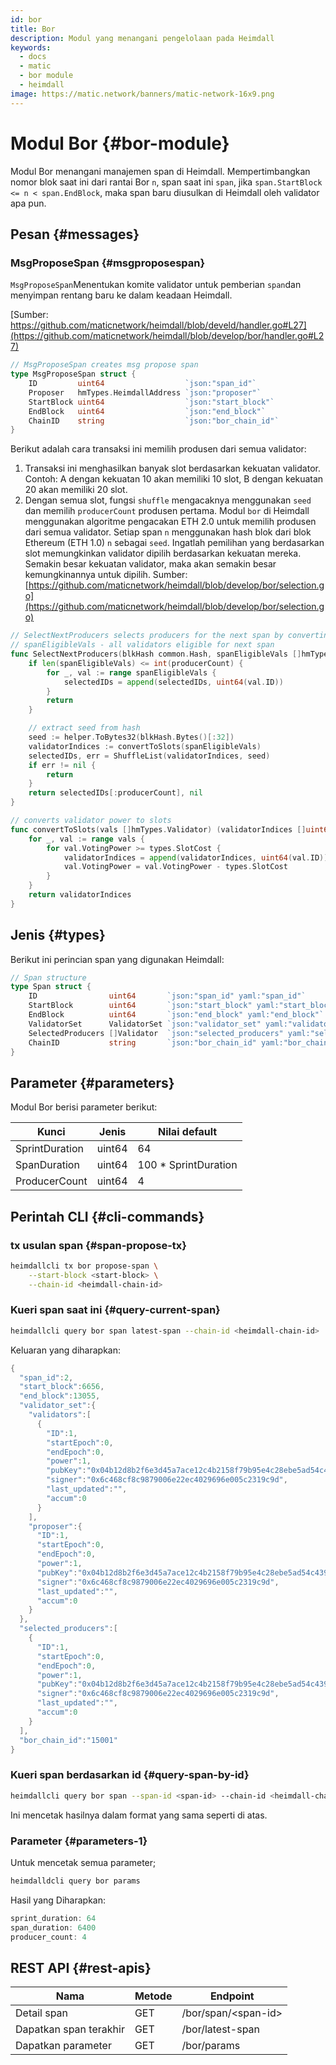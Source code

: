 ```yaml
---
id: bor
title: Bor
description: Modul yang menangani pengelolaan pada Heimdall
keywords:
  - docs
  - matic
  - bor module
  - heimdall
image: https://matic.network/banners/matic-network-16x9.png
---
```


# Modul Bor {#bor-module}

Modul Bor menangani manajemen span di Heimdall. Mempertimbangkan nomor blok saat ini dari rantai Bor `n`, span saat ini `span`, jika `span.StartBlock <= n < span.EndBlock`, maka span baru diusulkan di Heimdall oleh validator apa pun.

## Pesan {#messages}

### MsgProposeSpan {#msgproposespan}

`MsgProposeSpan`Menentukan komite validator untuk pemberian `span`dan menyimpan rentang baru ke dalam keadaan Heimdall.

[Sumber: https://github.com/maticnetwork/heimdall/blob/develd/handler.go#L27](https://github.com/maticnetwork/heimdall/blob/develop/bor/handler.go#L27)

```go
// MsgProposeSpan creates msg propose span
type MsgProposeSpan struct {
	ID         uint64                  `json:"span_id"`
	Proposer   hmTypes.HeimdallAddress `json:"proposer"`
	StartBlock uint64                  `json:"start_block"`
	EndBlock   uint64                  `json:"end_block"`
	ChainID    string                  `json:"bor_chain_id"`
}
```

Berikut adalah cara transaksi ini memilih produsen dari semua validator:

1. Transaksi ini menghasilkan banyak slot berdasarkan kekuatan validator. Contoh: A dengan kekuatan 10 akan memiliki 10 slot, B dengan kekuatan 20 akan memiliki 20 slot.
2. Dengan semua slot, fungsi `shuffle` mengacaknya menggunakan `seed` dan memilih `producerCount` produsen pertama. Modul `bor` di Heimdall menggunakan algoritme pengacakan ETH 2.0 untuk memilih produsen dari semua validator. Setiap span `n` menggunakan hash blok dari blok Ethereum (ETH 1.0) `n` sebagai `seed`. Ingatlah pemilihan yang berdasarkan slot memungkinkan validator dipilih berdasarkan kekuatan mereka. Semakin besar kekuatan validator, maka akan semakin besar kemungkinannya untuk dipilih. Sumber: [https://github.com/maticnetwork/heimdall/blob/develop/bor/selection.go](https://github.com/maticnetwork/heimdall/blob/develop/bor/selection.go)

```go
// SelectNextProducers selects producers for the next span by converting power to slots
// spanEligibleVals - all validators eligible for next span
func SelectNextProducers(blkHash common.Hash, spanEligibleVals []hmTypes.Validator, producerCount uint64) (selectedIDs []uint64, err error) {
	if len(spanEligibleVals) <= int(producerCount) {
		for _, val := range spanEligibleVals {
			selectedIDs = append(selectedIDs, uint64(val.ID))
		}
		return
	}

	// extract seed from hash
	seed := helper.ToBytes32(blkHash.Bytes()[:32])
	validatorIndices := convertToSlots(spanEligibleVals)
	selectedIDs, err = ShuffleList(validatorIndices, seed)
	if err != nil {
		return
	}
	return selectedIDs[:producerCount], nil
}

// converts validator power to slots
func convertToSlots(vals []hmTypes.Validator) (validatorIndices []uint64) {
	for _, val := range vals {
		for val.VotingPower >= types.SlotCost {
			validatorIndices = append(validatorIndices, uint64(val.ID))
			val.VotingPower = val.VotingPower - types.SlotCost
		}
	}
	return validatorIndices
}
```

## Jenis {#types}

Berikut ini perincian span yang digunakan Heimdall:

```go
// Span structure
type Span struct {
	ID                uint64       `json:"span_id" yaml:"span_id"`
	StartBlock        uint64       `json:"start_block" yaml:"start_block"`
	EndBlock          uint64       `json:"end_block" yaml:"end_block"`
	ValidatorSet      ValidatorSet `json:"validator_set" yaml:"validator_set"`
	SelectedProducers []Validator  `json:"selected_producers" yaml:"selected_producers"`
	ChainID           string       `json:"bor_chain_id" yaml:"bor_chain_id"`
}
```

## Parameter {#parameters}

Modul Bor berisi parameter berikut:

| Kunci | Jenis | Nilai default |
|----------------------|------|------------------|
| SprintDuration | uint64 | 64 |
| SpanDuration | uint64 | 100 * SprintDuration |
| ProducerCount | uint64 | 4 |


## Perintah CLI {#cli-commands}

### tx usulan span {#span-propose-tx}

```bash
heimdallcli tx bor propose-span \
	--start-block <start-block> \
	--chain-id <heimdall-chain-id>
```

### Kueri span saat ini {#query-current-span}

```bash
heimdallcli query bor span latest-span --chain-id <heimdall-chain-id>
```

Keluaran yang diharapkan:

```go
{
  "span_id":2,
  "start_block":6656,
  "end_block":13055,
  "validator_set":{
    "validators":[
      {
        "ID":1,
        "startEpoch":0,
        "endEpoch":0,
        "power":1,
        "pubKey":"0x04b12d8b2f6e3d45a7ace12c4b2158f79b95e4c28ebe5ad54c439be9431d7fc9dc1164210bf6a5c3b8523528b931e772c86a307e8cff4b725e6b4a77d21417bf19",
        "signer":"0x6c468cf8c9879006e22ec4029696e005c2319c9d",
        "last_updated":"",
        "accum":0
      }
    ],
    "proposer":{
      "ID":1,
      "startEpoch":0,
      "endEpoch":0,
      "power":1,
      "pubKey":"0x04b12d8b2f6e3d45a7ace12c4b2158f79b95e4c28ebe5ad54c439be9431d7fc9dc1164210bf6a5c3b8523528b931e772c86a307e8cff4b725e6b4a77d21417bf19",
      "signer":"0x6c468cf8c9879006e22ec4029696e005c2319c9d",
      "last_updated":"",
      "accum":0
    }
  },
  "selected_producers":[
    {
      "ID":1,
      "startEpoch":0,
      "endEpoch":0,
      "power":1,
      "pubKey":"0x04b12d8b2f6e3d45a7ace12c4b2158f79b95e4c28ebe5ad54c439be9431d7fc9dc1164210bf6a5c3b8523528b931e772c86a307e8cff4b725e6b4a77d21417bf19",
      "signer":"0x6c468cf8c9879006e22ec4029696e005c2319c9d",
      "last_updated":"",
      "accum":0
    }
  ],
  "bor_chain_id":"15001"
}
```

### Kueri span berdasarkan id {#query-span-by-id}

```bash
heimdallcli query bor span --span-id <span-id> --chain-id <heimdall-chain-id>
```

Ini mencetak hasilnya dalam format yang sama seperti di atas.

### Parameter {#parameters-1}

Untuk mencetak semua parameter;

```go
heimdalldcli query bor params
```

Hasil yang Diharapkan:

```go
sprint_duration: 64
span_duration: 6400
producer_count: 4
```

## REST API {#rest-apis}

| Nama | Metode | Endpoint |
|----------------------|------|------------------|
| Detail span | GET | /bor/span/<span-id\> |
| Dapatkan span terakhir | GET | /bor/latest-span |
| Dapatkan parameter | GET | /bor/params |
